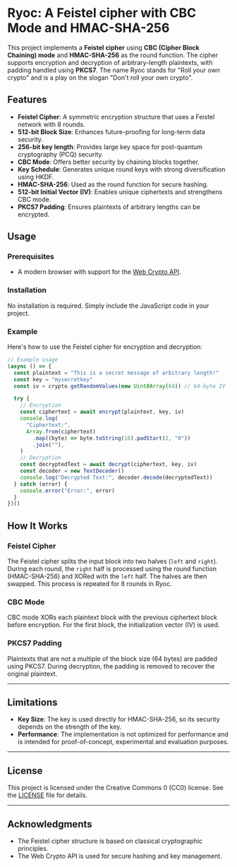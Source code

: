 # Ryoc: A Feistel cipher with CBC Mode and HMAC-SHA-256

This project implements a **Feistel cipher** using **CBC (Cipher Block Chaining) mode** and **HMAC-SHA-256** as the round function. The cipher supports encryption and decryption of arbitrary-length plaintexts, with padding handled using **PKCS7**.
The name Ryoc stands for "Roll your own crypto" and is a play on the slogan "Don't roll your own crypto".

## Features
- **Feistel Cipher**: A symmetric encryption structure that uses a Feistel network with 8 rounds.
- **512-bit Block Size**: Enhances future-proofing for long-term data security.
- **256-bit key length**: Provides large key space for post-quantum cryptography (PCQ) security.
- **CBC Mode**: Offers better security by chaining blocks together.
- **Key Schedule**: Generates unique round keys with strong diversification using HKDF.
- **HMAC-SHA-256**: Used as the round function for secure hashing.
- **512-bit Initial Vector (IV)**: Enables unique ciphertexts and strengthens CBC mode.
- **PKCS7 Padding**: Ensures plaintexts of arbitrary lengths can be encrypted.

## Usage

### Prerequisites
- A modern browser with support for the [Web Crypto API](https://developer.mozilla.org/en-US/docs/Web/API/Web_Crypto_API).

### Installation
No installation is required. Simply include the JavaScript code in your project.

### Example
Here's how to use the Feistel cipher for encryption and decryption:

```javascript
// Example usage
(async () => {
  const plaintext = "This is a secret message of arbitrary length!"
  const key = "mysecretkey"
  const iv = crypto.getRandomValues(new Uint8Array(64)) // 64-byte IV

  try {
    // Encryption
    const ciphertext = await encrypt(plaintext, key, iv)
    console.log(
      "Ciphertext:",
      Array.from(ciphertext)
        .map((byte) => byte.toString(16).padStart(2, "0"))
        .join(""),
    )
    // Decryption
    const decryptedText = await decrypt(ciphertext, key, iv)
    const decoder = new TextDecoder()
    console.log("Decrypted Text:", decoder.decode(decryptedText))
  } catch (error) {
    console.error("Error:", error)
  }
})()
```

## How It Works

### Feistel Cipher
The Feistel cipher splits the input block into two halves (`left` and `right`). During each round, the `right` half is processed using the round function (HMAC-SHA-256) and XORed with the `left` half. The halves are then swapped. This process is repeated for 8 rounds in Ryoc.

### CBC Mode
CBC mode XORs each plaintext block with the previous ciphertext block before encryption. For the first block, the initialization vector (IV) is used.

### PKCS7 Padding
Plaintexts that are not a multiple of the block size (64 bytes) are padded using PKCS7. During decryption, the padding is removed to recover the original plaintext.

---

## Limitations
- **Key Size**: The key is used directly for HMAC-SHA-256, so its security depends on the strength of the key.
- **Performance**: The implementation is not optimized for performance and is intended for proof-of-concept, experimental and evaluation purposes.

---

## License
This project is licensed under the Creative Commons 0 (CC0) license. See the [LICENSE](LICENSE) file for details.

---

## Acknowledgments
- The Feistel cipher structure is based on classical cryptographic principles.
- The Web Crypto API is used for secure hashing and key management.
